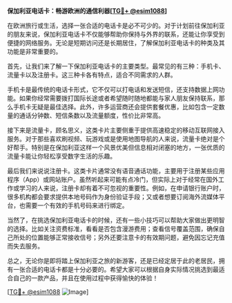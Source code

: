**保加利亚电话卡：畅游欧洲的通信利器[[TG💪+ @esim1088](https://t.me/s/esim1088)]**

在欧洲旅行或生活，选择一张合适的电话卡是必不可少的。对于计划前往保加利亚的朋友来说，保加利亚电话卡不仅能够帮助你保持与外界的联系，还能让你享受到便捷的网络服务。无论是短期访问还是长期居住，了解保加利亚电话卡的种类及其功能是非常重要的。

首先，让我们来了解一下保加利亚电话卡的主要类型。最常见的有三种：手机卡、流量卡以及注册卡。这三种卡各有特点，适合不同需求的人群。

手机卡是最传统的电话卡形式，它不仅可以打电话和发送短信，还支持数据上网功能。如果你经常需要拨打国际长途或者希望随时随地都能与家人朋友保持联系，那么手机卡无疑是最佳选择。此外，许多运营商还会提供套餐优惠，比如包含一定数量的通话分钟数、短信条数以及流量额度，性价比非常高。

接下来是流量卡，顾名思义，这类卡片主要侧重于提供高速稳定的移动互联网接入服务。对于那些喜欢刷视频、玩游戏或是使用地图导航的人来说，流量卡绝对是个好帮手。特别是在保加利亚这样一个风景优美但信息相对闭塞的地方，一张优质的流量卡能让你轻松享受数字生活的乐趣。

最后我们来说说注册卡。这类卡片通常没有语音通话功能，主要用于注册某些应用程序（App）或网站账户。虽然听起来可能有点冷门，但实际上对于经常在国外工作或学习的人来说，注册卡却有着不可忽视的重要性。例如，在申请银行账户时，很多机构都会要求提供本地号码作为身份验证手段；又或者想要订阅海外流媒体平台，也需要一个有效的手机号码来进行绑定。

当然了，在挑选保加利亚电话卡的时候，还有一些小技巧可以帮助大家做出更明智的选择。比如关注资费标准，看看是否包含漫游费用；查看信号覆盖范围，确保自己所处的位置能够正常接收信号；另外还要注意卡的有效期问题，避免因忘记充值而失去服务。

总之，无论你是即将踏上保加利亚之旅的新游客，还是已经定居于此的老居民，拥有一张合适的电话卡都是十分必要的。希望大家可以根据自身实际情况挑选到最适合自己的一款产品，并且在使用过程中获得愉快的体验！

[[TG💪+ @esim1088](https://t.me/s/esim1088) ![Image](https://i.postimg.cc/4NQfJmqS/Snipaste-2025-05-13-00-14-12.png)]